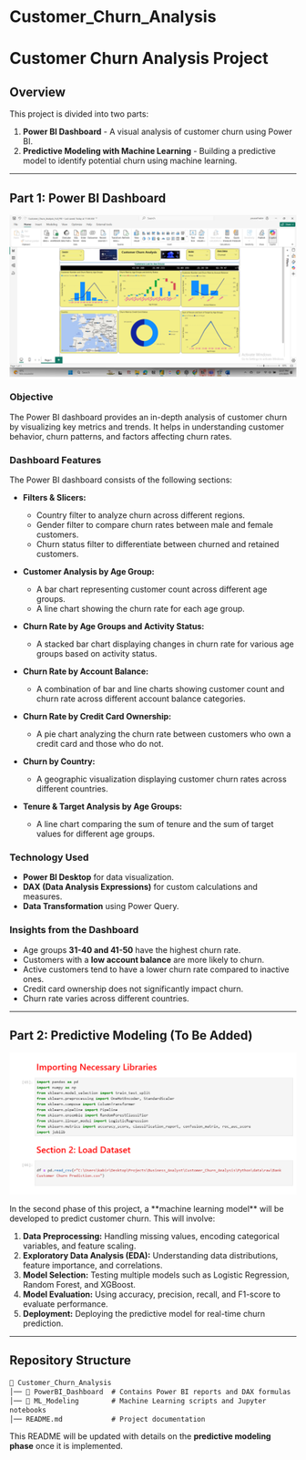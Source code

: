 # Customer_Churn_Analysis
# Customer Churn Analysis Project

## Overview
This project is divided into two parts:
1. **Power BI Dashboard** - A visual analysis of customer churn using Power BI.
2. **Predictive Modeling with Machine Learning** - Building a predictive model to identify potential churn using machine learning.

---

## Part 1: Power BI Dashboard
<p align="center">
  <img src="https://github.com/Youssefkabbir/Customer_Churn_Analysis/blob/main/Customer_churn_Analysis.png" alt="Dashboard Screenshot">
</p>

### **Objective**
The Power BI dashboard provides an in-depth analysis of customer churn by visualizing key metrics and trends. It helps in understanding customer behavior, churn patterns, and factors affecting churn rates.

### **Dashboard Features**
The Power BI dashboard consists of the following sections:

- **Filters & Slicers:**
  - Country filter to analyze churn across different regions.
  - Gender filter to compare churn rates between male and female customers.
  - Churn status filter to differentiate between churned and retained customers.

- **Customer Analysis by Age Group:**
  - A bar chart representing customer count across different age groups.
  - A line chart showing the churn rate for each age group.

- **Churn Rate by Age Groups and Activity Status:**
  - A stacked bar chart displaying changes in churn rate for various age groups based on activity status.

- **Churn Rate by Account Balance:**
  - A combination of bar and line charts showing customer count and churn rate across different account balance categories.

- **Churn Rate by Credit Card Ownership:**
  - A pie chart analyzing the churn rate between customers who own a credit card and those who do not.

- **Churn by Country:**
  - A geographic visualization displaying customer churn rates across different countries.

- **Tenure & Target Analysis by Age Groups:**
  - A line chart comparing the sum of tenure and the sum of target values for different age groups.

### **Technology Used**
- **Power BI Desktop** for data visualization.
- **DAX (Data Analysis Expressions)** for custom calculations and measures.
- **Data Transformation** using Power Query.

### **Insights from the Dashboard**
- Age groups **31-40 and 41-50** have the highest churn rate.
- Customers with a **low account balance** are more likely to churn.
- Active customers tend to have a lower churn rate compared to inactive ones.
- Credit card ownership does not significantly impact churn.
- Churn rate varies across different countries.

---

## Part 2: Predictive Modeling (To Be Added)
<p align="center">
  <img src="https://github.com/Youssefkabbir/Customer_Churn_Analysis/blob/main/Python_code.png" alt="Python Screenshot">
</p>
In the second phase of this project, a **machine learning model** will be developed to predict customer churn. This will involve:

1. **Data Preprocessing:** Handling missing values, encoding categorical variables, and feature scaling.
2. **Exploratory Data Analysis (EDA):** Understanding data distributions, feature importance, and correlations.
3. **Model Selection:** Testing multiple models such as Logistic Regression, Random Forest, and XGBoost.
4. **Model Evaluation:** Using accuracy, precision, recall, and F1-score to evaluate performance.
5. **Deployment:** Deploying the predictive model for real-time churn prediction.

---

## Repository Structure
```plaintext
📂 Customer_Churn_Analysis
│── 📂 PowerBI_Dashboard  # Contains Power BI reports and DAX formulas
│── 📂 ML_Modeling        # Machine Learning scripts and Jupyter notebooks
│── README.md            # Project documentation
```

This README will be updated with details on the **predictive modeling phase** once it is implemented.


